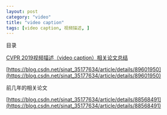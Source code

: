 ```yaml
---
layout: post
category: "video"
title: "video caption"
tags: [video caption, 视频描述, ]
---
```


目录

<!-- TOC -->


<!-- /TOC -->

[CVPR 2019视频描述（video caption）相关论文总结](https://mp.weixin.qq.com/s/dlFpxfUywYFNlLglPMxc-g)

[https://blog.csdn.net/sinat_35177634/article/details/89601950](https://blog.csdn.net/sinat_35177634/article/details/89601950)

前几年的相关论文

[https://blog.csdn.net/sinat_35177634/article/details/88568491](https://blog.csdn.net/sinat_35177634/article/details/88568491)
